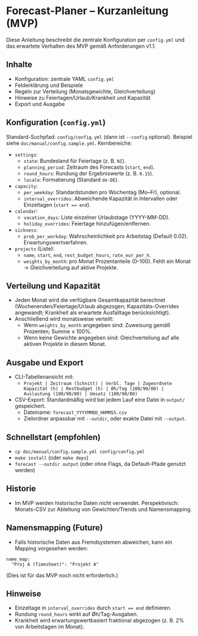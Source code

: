 # Forecast-Planer – Kurzanleitung (MVP)

Diese Anleitung beschreibt die zentrale Konfiguration per `config.yml` und das erwartete Verhalten des MVP gemäß Anforderungen v1.1.

## Inhalte
- Konfiguration: zentrale YAML `config.yml`
- Felderklärung und Beispiele
- Regeln zur Verteilung (Monatsgewichte, Gleichverteilung)
- Hinweise zu Feiertagen/Urlaub/Krankheit und Kapazität
- Export und Ausgabe

## Konfiguration (`config.yml`)
Standard-Suchpfad: `config/config.yml` (dann ist `--config` optional). Beispiel siehe `doc/manual/config.sample.yml`.
Kernbereiche:

- `settings`:
  - `state`: Bundesland für Feiertage (z. B. `NI`).
  - `planning_period`: Zeitraum des Forecasts (`start`, `end`).
  - `round_hours`: Rundung der Ergebniswerte (z. B. `0.15`).
  - `locale`: Formatierung (Standard `de-DE`).
- `capacity`:
  - `per_weekday`: Standardstunden pro Wochentag (Mo–Fr), optional.
  - `interval_overrides`: Abweichende Kapazität in Intervallen oder Einzeltagen (`start == end`).
- `calendar`:
  - `vacation_days`: Liste einzelner Urlaubstage (YYYY-MM-DD).
  - `holiday_overrides`: Feiertage hinzufügen/entfernen.
- `sickness`:
  - `prob_per_workday`: Wahrscheinlichkeit pro Arbeitstag (Default 0.02). Erwartungswertverfahren.
- `projects` (Liste):
  - `name`, `start`, `end`, `rest_budget_hours`, `rate_eur_per_h`.
  - `weights_by_month`: pro Monat Prozentanteile (0–100). Fehlt ein Monat → Gleichverteilung auf aktive Projekte.

## Verteilung und Kapazität
- Jeden Monat wird die verfügbare Gesamtkapazität berechnet (Wochenenden/Feiertage/Urlaub abgezogen; Kapazitäts-Overrides angewandt; Krankheit als erwartete Ausfalltage berücksichtigt).
- Anschließend wird monatsweise verteilt:
  - Wenn `weights_by_month` angegeben sind: Zuweisung gemäß Prozenten; Summe ≤ 100%.
  - Wenn keine Gewichte angegeben sind: Gleichverteilung auf alle aktiven Projekte in diesem Monat.

## Ausgabe und Export
- CLI-Tabellenansicht mit:
  - `Projekt | Zeitraum (Schnitt) | Verbl. Tage | Zugeordnete Kapazität (h) | Restbudget (h) | Øh/Tag (100/90/80) | Auslastung (100/90/80) | Umsatz (100/90/80)`
- CSV-Export: Standardmäßig wird bei jedem Lauf eine Datei in `output/` gespeichert.
  - Dateiname: `forecast_YYYYMMDD_HHMMSS.csv`
  - Zielordner anpassbar mit `--outdir`, oder exakte Datei mit `--output`.

## Schnellstart (empfohlen)
- `cp doc/manual/config.sample.yml config/config.yml`
- `make install` (oder `make deps`)
- `forecast --outdir output` (oder ohne Flags, da Default-Pfade genutzt werden)

## Historie
- Im MVP werden historische Daten nicht verwendet. Perspektivisch: Monats-CSV zur Ableitung von Gewichten/Trends und Namensmapping.

## Namensmapping (Future)
- Falls historische Daten aus Fremdsystemen abweichen, kann ein Mapping vorgesehen werden:
```
name_map:
  "Proj A (Timesheet)": "Projekt A"
```
(Dies ist für das MVP noch nicht erforderlich.)

## Hinweise
- Einzeltage in `interval_overrides` durch `start == end` definieren.
- Rundung `round_hours` wirkt auf Øh/Tag-Ausgaben.
- Krankheit wird erwartungswertbasiert fraktional abgezogen (z. B. 2% von Arbeitstagen im Monat).
